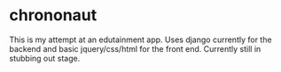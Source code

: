 # chrononaut

This is my attempt at an edutainment app.  Uses django currently for the backend and basic jquery/css/html for the front end.  Currently still in stubbing out stage.


